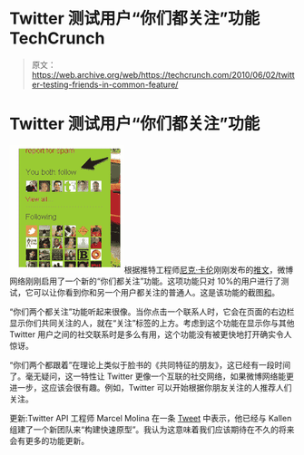 # Twitter 测试用户“你们都关注”功能 TechCrunch

> 原文：<https://web.archive.org/web/https://techcrunch.com/2010/06/02/twitter-testing-friends-in-common-feature/>

# Twitter 测试用户“你们都关注”功能

![](img/cbce19dd45afc08cd1f8fb222daaf5bf.png)根据推特工程师[尼克·卡伦](https://web.archive.org/web/20221208035900/http://twitter.com/NK)刚刚发布的[推文](https://web.archive.org/web/20221208035900/http://twitter.com/nk/status/15289196455)，微博网络刚刚启用了一个新的“你们都关注”功能。这项功能只对 10%的用户进行了测试，它可以让你看到你和另一个用户都关注的普通人。这是该功能的截图[和](https://web.archive.org/web/20221208035900/http://twitpic.com/1terhf)。

“你们两个都关注”功能听起来很像。当你点击一个联系人时，它会在页面的右边栏显示你们共同关注的人，就在“关注”标签的上方。考虑到这个功能在显示你与其他 Twitter 用户之间的社交联系时是多么有用，这个功能没有被更快地打开确实令人惊讶。

“你们两个都跟着”在理论上类似于脸书的《共同特征的朋友》，这已经有一段时间了。毫无疑问，这一特性让 Twitter 更像一个互联的社交网络，如果微博网络能更进一步，这应该会很有趣。例如，Twitter 可以开始根据你朋友关注的人推荐人们关注。

更新:Twitter API 工程师 Marcel Molina 在一条 [Tweet](https://web.archive.org/web/20221208035900/http://twitter.com/noradio/status/15292463938) 中表示，他已经与 Kallen 组建了一个新团队来“构建快速原型”。我认为这意味着我们应该期待在不久的将来会有更多的功能更新。